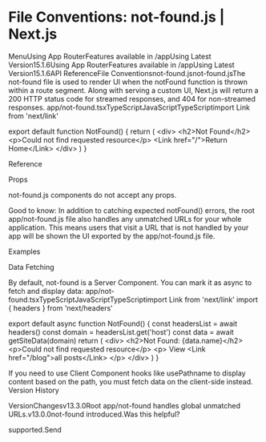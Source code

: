 # File Conventions: not-found.js | Next.js

<p>MenuUsing App RouterFeatures available in /appUsing Latest Version15.1.6Using App RouterFeatures available in /appUsing Latest Version15.1.6API ReferenceFile Conventionsnot-found.jsnot-found.jsThe not-found file is used to render UI when the notFound function is thrown within a route segment. Along with serving a custom UI, Next.js will return a 200 HTTP status code for streamed responses, and 404 for non-streamed responses.
app/not-found.tsxTypeScriptJavaScriptTypeScriptimport Link from 'next/link'</p>
<p>export default function NotFound() {
return (
&lt;div&gt;
&lt;h2&gt;Not Found&lt;/h2&gt;
&lt;p&gt;Could not find requested resource&lt;/p&gt;
&lt;Link href=&quot;/&quot;&gt;Return Home&lt;/Link&gt;
&lt;/div&gt;
)
}</p>
<p>Reference</p>
<p>Props</p>
<p>not-found.js components do not accept any props.</p>
<p>Good to know: In addition to catching expected notFound() errors, the root app/not-found.js file also handles any unmatched URLs for your whole application. This means users that visit a URL that is not handled by your app will be shown the UI exported by the app/not-found.js file.</p>
<p>Examples</p>
<p>Data Fetching</p>
<p>By default, not-found is a Server Component. You can mark it as async to fetch and display data:
app/not-found.tsxTypeScriptJavaScriptTypeScriptimport Link from 'next/link'
import { headers } from 'next/headers'</p>
<p>export default async function NotFound() {
const headersList = await headers()
const domain = headersList.get('host')
const data = await getSiteData(domain)
return (
&lt;div&gt;
&lt;h2&gt;Not Found: {data.name}&lt;/h2&gt;
&lt;p&gt;Could not find requested resource&lt;/p&gt;
&lt;p&gt;
View &lt;Link href=&quot;/blog&quot;&gt;all posts&lt;/Link&gt;
&lt;/p&gt;
&lt;/div&gt;
)
}</p>
<p>If you need to use Client Component hooks like usePathname to display content based on the path, you must fetch data on the client-side instead.
Version History</p>
<p>VersionChangesv13.3.0Root app/not-found handles global unmatched URLs.v13.0.0not-found introduced.Was this helpful?</p>
<p>supported.Send</p>
